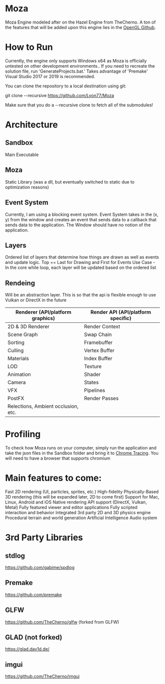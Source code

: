 # Moza
Moza Engine modeled after on the Hazel Engine from TheCherno. A ton of the features that will be added upon this engine lies in the [OpenGL Github](https://github.com/Lyon77/OpenGLBasicFramework). 

# How to Run
Currently, the engine only supports Windows x64 as Moza is officially untested on other development environments.. If you need to recreate the solution file, run 'GenerateProjects.bat.' Takes advantage of 'Premake'
Visual Studio 2017 or 2019 is recommended.

You can clone the repository to a local destination using git:

git clone --recursive https://github.com/Lyon77/Moza

Make sure that you do a --recursive clone to fetch all of the submodules!


# Architecture
## Sandbox
Main Executable

## Moza
Static Library (was a dll, but eventually switched to static due to optimization reasons)

## Event System
Currently, I am using a blocking event system.
Event System takes in the (x, y) from the window and creates an event that sends data to a callback that sends data to the application.
The Window should have no notion of the application.

## Layers
Ordered list of layers that determine how things are drawn as well as events and update logic. Top == Last for Drawing and First for Events
Use Case - In the core while loop, each layer will be updated based on the ordered list

## Rendeing
Will be an abstraction layer. This is so that the api is flexible enough to use Vulkan or DirectX in the future

Renderer (API/platform graphics) | Render API (API/platform specific)
------------ | -------------
2D & 3D Renderer | Render Context
Scene Graph | Swap Chain
Sorting | Framebuffer
Culling | Vertex Buffer
Materials | Index Buffer
LOD | Texture
Animation | Shader
Camera | States
VFX | Pipelines
PostFX | Render Passes
Relections, Ambient occlusion, etc. | 

# Profiling
To check how Moza runs on your computer, simply run the application and take the json files in the Sandbox folder and bring it to [Chrome Tracing](chrome://tracing). You will need to have a browser that supports chromium


# Main features to come:
Fast 2D rendering (UI, particles, sprites, etc.)
High-fidelity Physically-Based 3D rendering (this will be expanded later, 2D to come first)
Support for Mac, Linux, Android and iOS
Native rendering API support (DirectX, Vulkan, Metal)
Fully featured viewer and editor applications
Fully scripted interaction and behavior
Integrated 3rd party 2D and 3D physics engine
Procedural terrain and world generation
Artificial Intelligence
Audio system

# 3rd Party Libraries
## stdlog
https://github.com/gabime/spdlog
## Premake
https://github.com/premake
## GLFW
https://github.com/TheCherno/glfw (forked from GLFW)
## GLAD (not forked)
https://glad.dav1d.de/
## imgui
https://github.com/TheCherno/imgui
